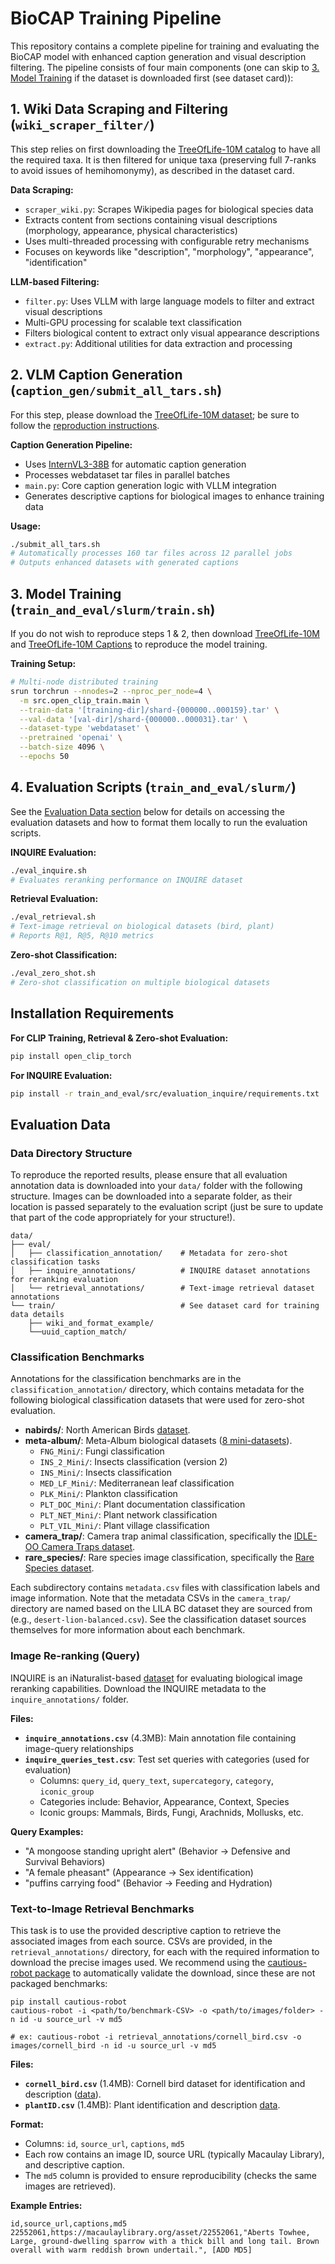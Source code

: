 # BioCAP Training Pipeline

This repository contains a complete pipeline for training and evaluating the BioCAP model with enhanced caption generation and visual description filtering. The pipeline consists of four main components (one can skip to [3. Model Training](#3-model-training-train_and_evalslurmtrainsh) if the dataset is downloaded first (see dataset card)):

## 1. Wiki Data Scraping and Filtering (`wiki_scraper_filter/`)

This step relies on first downloading the [TreeOfLife-10M catalog](https://huggingface.co/datasets/imageomics/TreeOfLife-10M/blob/main/metadata/catalog.csv) to have all the required taxa. It is then filtered for unique taxa (preserving full 7-ranks to avoid issues of hemihomonymy), as described in the dataset card.

**Data Scraping:**
- `scraper_wiki.py`: Scrapes Wikipedia pages for biological species data
- Extracts content from sections containing visual descriptions (morphology, appearance, physical characteristics)
- Uses multi-threaded processing with configurable retry mechanisms
- Focuses on keywords like "description", "morphology", "appearance", "identification"

**LLM-based Filtering:**
- `filter.py`: Uses VLLM with large language models to filter and extract visual descriptions
- Multi-GPU processing for scalable text classification
- Filters biological content to extract only visual appearance descriptions
- `extract.py`: Additional utilities for data extraction and processing

## 2. VLM Caption Generation (`caption_gen/submit_all_tars.sh`)

For this step, please download the [TreeOfLife-10M dataset](https://huggingface.co/datasets/imageomics/TreeOfLife-10M); be sure to follow the [reproduction instructions](https://github.com/Imageomics/bioclip/blob/main/docs/imageomics/treeoflife10m.md#reproduce-treeoflife-10m).

**Caption Generation Pipeline:**
- Uses [InternVL3-38B](https://huggingface.co/OpenGVLab/InternVL3-38B) for automatic caption generation
- Processes webdataset tar files in parallel batches
- `main.py`: Core caption generation logic with VLLM integration
- Generates descriptive captions for biological images to enhance training data

**Usage:**
```bash
./submit_all_tars.sh
# Automatically processes 160 tar files across 12 parallel jobs
# Outputs enhanced datasets with generated captions
```

## 3. Model Training (`train_and_eval/slurm/train.sh`)

If you do not wish to reproduce steps 1 & 2, then download [TreeOfLife-10M](https://huggingface.co/datasets/imageomics/TreeOfLife-10M) and [TreeOfLife-10M Captions](https://huggingface.co/datasets/imageomics/TreeOfLife-10M-Captions) to reproduce the model training.

**Training Setup:**
```bash
# Multi-node distributed training
srun torchrun --nnodes=2 --nproc_per_node=4 \
  -m src.open_clip_train.main \
  --train-data '[training-dir]/shard-{000000..000159}.tar' \
  --val-data '[val-dir]/shard-{000000..000031}.tar' \
  --dataset-type 'webdataset' \
  --pretrained 'openai' \
  --batch-size 4096 \
  --epochs 50
```

## 4. Evaluation Scripts (`train_and_eval/slurm/`)

See the [Evaluation Data section](#evaluation-data) below for details on accessing the evaluation datasets and how to format them locally to run the evaluation scripts.

**INQUIRE Evaluation:**
```bash
./eval_inquire.sh
# Evaluates reranking performance on INQUIRE dataset
```

**Retrieval Evaluation:**
```bash
./eval_retrieval.sh  
# Text-image retrieval on biological datasets (bird, plant)
# Reports R@1, R@5, R@10 metrics
```

**Zero-shot Classification:**
```bash
./eval_zero_shot.sh
# Zero-shot classification on multiple biological datasets
```

## Installation Requirements

**For CLIP Training, Retrieval & Zero-shot Evaluation:**
```bash
pip install open_clip_torch
```

**For INQUIRE Evaluation:**
```bash
pip install -r train_and_eval/src/evaluation_inquire/requirements.txt
```

## Evaluation Data

### Data Directory Structure

To reproduce the reported results, please ensure that all evaluation annotation data is downloaded into your `data/` folder with the following structure. Images can be downloaded into a separate folder, as their location is passed separately to the evaluation script (just be sure to update that part of the code appropriately for your structure!).
```
data/
├── eval/
│   ├── classification_annotation/    # Metadata for zero-shot classification tasks
│   ├── inquire_annotations/          # INQUIRE dataset annotations for reranking evaluation
│   └── retrieval_annotations/        # Text-image retrieval dataset annotations
└── train/                            # See dataset card for training data details
    ├── wiki_and_format_example/
    └──uuid_caption_match/
```

### Classification Benchmarks

Annotations for the classification benchmarks are in the `classification_annotation/` directory, which contains metadata for the following biological classification datasets that were used for zero-shot evaluation.

- **nabirds/**: North American Birds [dataset](https://dl.allaboutbirds.org/nabirds).
- **meta-album/**: Meta-Album biological datasets ([8 mini-datasets](https://paperswithcode.com/dataset/meta-album)).
  - `FNG_Mini/`: Fungi classification
  - `INS_2_Mini/`: Insects classification (version 2)
  - `INS_Mini/`: Insects classification
  - `MED_LF_Mini/`: Mediterranean leaf classification
  - `PLK_Mini/`: Plankton classification
  - `PLT_DOC_Mini/`: Plant documentation classification
  - `PLT_NET_Mini/`: Plant network classification
  - `PLT_VIL_Mini/`: Plant village classification
- **camera_trap/**: Camera trap animal classification, specifically the [IDLE-OO Camera Traps dataset](https://huggingface.co/datasets/imageomics/IDLE-OO-Camera-Traps).
- **rare_species/**: Rare species image classification, specifically the [Rare Species dataset](https://huggingface.co/datasets/imageomics/rare-species).

Each subdirectory contains `metadata.csv` files with classification labels and image information. Note that the metadata CSVs in the `camera_trap/` directory are named based on the LILA BC dataset they are sourced from (e.g., `desert-lion-balanced.csv`). See the classification dataset sources themselves for more information about each benchmark.

### Image Re-ranking (Query)

INQUIRE is an iNaturalist-based [dataset](https://github.com/inquire-benchmark/INQUIRE/tree/main/data) for evaluating biological image reranking capabilities. Download the INQUIRE metadata to the `inquire_annotations/` folder.

**Files:**
- **`inquire_annotations.csv`** (4.3MB): Main annotation file containing image-query relationships
- **`inquire_queries_test.csv`**: Test set queries with categories (used for evaluation)
  - Columns: `query_id`, `query_text`, `supercategory`, `category`, `iconic_group`
  - Categories include: Behavior, Appearance, Context, Species
  - Iconic groups: Mammals, Birds, Fungi, Arachnids, Mollusks, etc.

**Query Examples:**
- "A mongoose standing upright alert" (Behavior → Defensive and Survival Behaviors)
- "A female pheasant" (Appearance → Sex identification)
- "puffins carrying food" (Behavior → Feeding and Hydration)

### Text-to-Image Retrieval Benchmarks

This task is to use the provided descriptive caption to retrieve the associated images from each source. CSVs are provided, in the `retrieval_annotations/` directory, for each with the required information to download the precise images used.
We recommend using the [cautious-robot package](https://github.com/Imageomics/cautious-robot) to automatically validate the download, since these are not packaged benchmarks:

```console
pip install cautious-robot
cautious-robot -i <path/to/benchmark-CSV> -o <path/to/images/folder> -n id -u source_url -v md5

# ex: cautious-robot -i retrieval_annotations/cornell_bird.csv -o images/cornell_bird -n id -u source_url -v md5
```

**Files:**
- **`cornell_bird.csv`** (1.4MB): Cornell bird dataset for identification and description ([data](https://www.macaulaylibrary.org/)).
- **`plantID.csv`** (1.4MB): Plant identification and description [data](https://plantid.net/).

**Format:**
- Columns: `id`, `source_url`, `captions`, `md5`
- Each row contains an image ID, source URL (typically Macaulay Library), and descriptive caption.
- The `md5` column is provided to ensure reproducibility (checks the same images are retrieved).

**Example Entries:**
```csv
id,source_url,captions,md5
22552061,https://macaulaylibrary.org/asset/22552061,"Aberts Towhee, Large, ground-dwelling sparrow with a thick bill and long tail. Brown overall with warm reddish brown undertail.", [ADD MD5]
```
